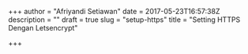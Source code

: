 +++
author = "Afriyandi Setiawan"
date = 2017-05-23T16:57:38Z
description = ""
draft = true
slug = "setup-https"
title = "Setting HTTPS Dengan Letsencrypt"

+++

